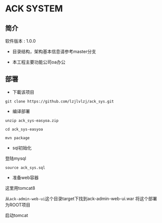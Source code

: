 ACK SYSTEM
==========

简介
----

软件版本 : 1.0.0

* 目录结构，架构基本信息请参考master分支

* 本工程主要功能公司oa办公

部署
----

* 下載该项目

`git clone https://github.com/lzjlvlzj/ack_sys.git`

* 编译部署

`unzip ack_sys-easyoa.zip`

`cd ack_sys-easyoa`

`mvn package`

* sql初始化

登陆mysql

`source ack_sys.sql`

* 准备web容器

这里用tomcat8

从`ack-admin-web-ui`这个目录target下找到ack-admin-web-ui.war 将这个部署为ROOT项目

启动tomcat





